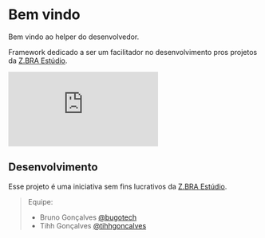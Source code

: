 # Bem vindo
Bem vindo ao helper do desenvolvedor.

Framework dedicado a ser um facilitador no desenvolvimento pros projetos da [Z.BRA Estúdio](http://www.zbraestudio.com.br).

[![Versão](http://apps.zbraestudio.com.br/flags/version.php?path=zbraestudio/zbra.framework.javascript)](/releases.md)

## Desenvolvimento
Esse projeto é uma iniciativa sem fins lucrativos da [Z.BRA Estúdio](http://www.zbraestudio.com.br).

> Equipe:
> - Bruno Gonçalves [@bugotech](https://twitter.com/bugotech)
> - Tihh Gonçalves [@tihhgoncalves](https://twitter.com/tihhgoncalves)

